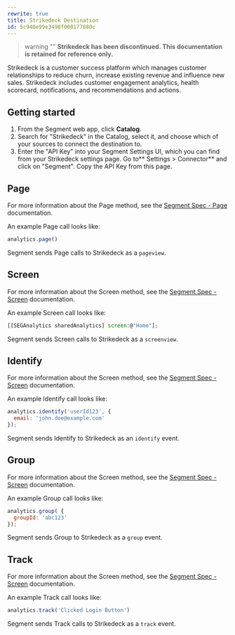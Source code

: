 ```yaml
---
rewrite: true
title: Strikedeck Destination
id: 5c940e99e3498f000177880c
---
```


> warning ""
> **Strikedeck has been discontinued. This documentation is retained for reference only.**

Strikedeck is a customer success platform which manages customer relationships to reduce churn, increase existing revenue and influence new sales. Strikedeck includes customer engagement analytics, health scorecard, notifications, and recommendations and actions.

## Getting started

1. From the Segment web app, click **Catalog**.
2. Search for "Strikedeck" in the Catalog, select it, and choose which of your sources to connect the destination to.
3. Enter the "API Key" into your Segment Settings UI, which you can find from your Strikedeck settings page. Go to** Settings > Connector** and click on "Segment". Copy the API Key from this page.

## Page

For more information about the Page method, see the [Segment Spec - Page](/docs/connections/spec/page/) documentation.

An example Page call looks like:

```js
analytics.page()
```

Segment sends Page calls to Strikedeck as a `pageview`.


## Screen
For more information about the Screen method, see the [Segment Spec - Screen](/docs/connections/spec/screen/) documentation.

An example Screen call looks like:

```js
[[SEGAnalytics sharedAnalytics] screen:@"Home"];
```

Segment sends Screen calls to Strikedeck as a `screenview`.


## Identify
For more information about the Screen method, see the [Segment Spec - Screen](/docs/connections/spec/identify/) documentation.

An example Identify call looks like:

```js
analytics.identify('userId123', {
  email: 'john.doe@example.com'
});
```

Segment sends Identify to Strikedeck as an `identify` event.

## Group

For more information about the Screen method, see the [Segment Spec - Screen](/docs/connections/spec/group/) documentation.

An example Group call looks like:

```js
analytics.group( {
  groupId: 'abc123'
});
```

Segment sends Group to Strikedeck as a `group` event.


## Track

For more information about the Screen method, see the [Segment Spec - Screen](/docs/connections/spec/track/) documentation.

An example Track call looks like:

```js
analytics.track('Clicked Login Button')
```

Segment sends Track calls to Strikedeck as a `track` event.
